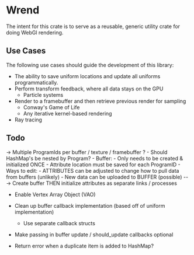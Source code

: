 # Wrend

The intent for this crate is to serve as a reusable, generic utility crate for doing WebGl rendering.

## Use Cases

The following use cases should guide the development of this library:

- The ability to save uniform locations and update all uniforms programmatically.
- Perform transform feedback, where all data stays on the GPU
    - Particle systems
- Render to a framebuffer and then retrieve previous render for sampling
    - Conway's Game of Life
    - Any iterative kernel-based rendering
- Ray tracing

## Todo
-> Multiple ProgramIds per buffer / texture / framebuffer ?
    - Should HashMap's be nested by Program?
    - Buffer:
        - Only needs to be created & initialized ONCE 
        - Attribute location must be saved for each ProgramID
        - Ways to edit:
            - ATTRIBUTES can be adjusted to change how to pull data from buffers (unlikely)
            - New data can be uploaded to BUFFER (possible)
    ---> Create buffer THEN initialize attributes as separate links / processes
            

- Enable Vertex Array Object (VAO)

- Clean up buffer callback implementation (based off of uniform implementation)
    - Use separate callback structs

- Make passing in buffer update / should_update callbacks optional

- Return error when a duplicate item is added to HashMap?